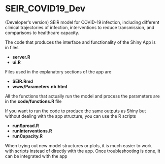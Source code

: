 # SEIR_COVID19_Dev

(Developer's version) SEIR model for COVID-19 infection, including different clinical trajectories of infection, interventions to reduce transmission, and comparisons to healthcare capacity.

The code that produces the interface and functionality of the Shiny App is in files
* **server.R**
* **ui.R**

Files used in the explanatory sections of the app are
* **SEIR.Rmd**
* **www/Parameters.nb.html**

All the functions that actually run the model and process the parameters are in the **code/functions.R** file

If you want to run the code to produce the same outputs as Shiny but without dealing with the app structure, you can use the R scripts
* **runSpread.R**
* **runInterventions.R**
* **runCapacity.R**

When trying out new model structures or plots, it is much easier to work with scripts instead of directly with the app. Once troubleshooting is done, it can be integrated with the app


